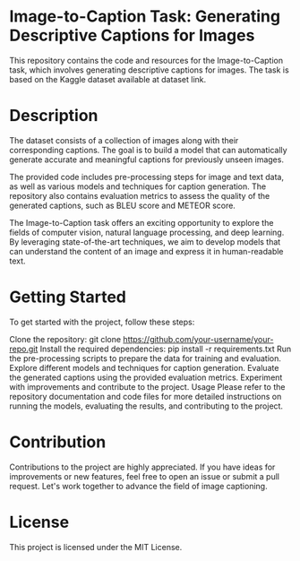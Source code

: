 # Image-to-Caption Task: Generating Descriptive Captions for Images
This repository contains the code and resources for the Image-to-Caption task, which involves generating descriptive captions for images. The task is based on the Kaggle dataset available at dataset link.

# Description
The dataset consists of a collection of images along with their corresponding captions. The goal is to build a model that can automatically generate accurate and meaningful captions for previously unseen images.

The provided code includes pre-processing steps for image and text data, as well as various models and techniques for caption generation. The repository also contains evaluation metrics to assess the quality of the generated captions, such as BLEU score and METEOR score.

The Image-to-Caption task offers an exciting opportunity to explore the fields of computer vision, natural language processing, and deep learning. By leveraging state-of-the-art techniques, we aim to develop models that can understand the content of an image and express it in human-readable text.

# Getting Started
To get started with the project, follow these steps:

Clone the repository: git clone https://github.com/your-username/your-repo.git
Install the required dependencies: pip install -r requirements.txt
Run the pre-processing scripts to prepare the data for training and evaluation.
Explore different models and techniques for caption generation.
Evaluate the generated captions using the provided evaluation metrics.
Experiment with improvements and contribute to the project.
Usage
Please refer to the repository documentation and code files for more detailed instructions on running the models, evaluating the results, and contributing to the project.

# Contribution
Contributions to the project are highly appreciated. If you have ideas for improvements or new features, feel free to open an issue or submit a pull request. Let's work together to advance the field of image captioning.

# License
This project is licensed under the MIT License.
